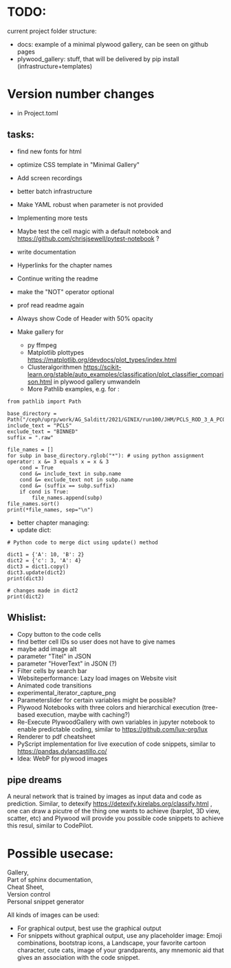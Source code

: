 # TODO:

current project folder structure:

* docs: example of a minimal  plywood gallery, can be seen on github pages
* plywood_gallery: stuff, that will be delivered by pip install (infrastructure+templates)

# Version number changes

+ in Project.toml

## tasks:

* find new fonts for html
* optimize CSS template in "Minimal Gallery"
* Add screen recordings
* better batch infrastructure
* Make YAML robust when parameter is not provided
* Implementing more tests
* Maybe test the cell magic with a default notebook and https://github.com/chrisjsewell/pytest-notebook ?
* write documentation
* Hyperlinks for the chapter names
* Continue writing the readme
* make the "NOT" operator optional 
* prof read readme again
* Always show Code of Header with 50% opacity 


* Make gallery for
    * py ffmpeg
    * Matplotlib plottypes https://matplotlib.org/devdocs/plot_types/index.html 
    * Clusteralgorithmen https://scikit-learn.org/stable/auto_examples/classification/plot_classifier_comparison.html in plywood gallery umwandeln
    * More Pathlib examples, e.g. for  :

```python=
from pathlib import Path

base_directory = Path("/ceph/uprp/work/AG_Salditt/2021/GINIX/run100/JHM/PCLS_ROD_3_A_PCO_tomo01")
include_text = "PCLS"
exclude_text = "BINNED"
suffix = ".raw"

file_names = []
for subp in base_directory.rglob("*"): # using python assignment operator: x &= 3 equals x = x & 3
    cond = True
    cond &= include_text in subp.name
    cond &= exclude_text not in subp.name
    cond &= (suffix == subp.suffix)
    if cond is True:
        file_names.append(subp)
file_names.sort()
print(*file_names, sep="\n")
```

* better chapter managing:
* update dict:
```python=
# Python code to merge dict using update() method

dict1 = {'A': 10, 'B': 2}
dict2 = {'c': 3, 'A': 4}
dict3 = dict1.copy()
dict3.update(dict2)
print(dict3)
 
# changes made in dict2
print(dict2)
```



## Whislist:
* Copy button to the code cells
* find better cell IDs so user does not have to give names
* maybe add image alt
* parameter "Titel" in JSON 
* parameter "HoverText" in JSON  (?)
* Filter cells by search bar
* Websiteperformance: Lazy load images on Website visit
* Animated code transitions
* experimental_iterator_capture_png
* Parameterslider for certain variables might be possible?
* Plywood Notebooks with three colors and hierarchical execution (tree-based execution, maybe with caching?)
* Re-Execute PlywoodGallery with own variables in jupyter notebook to enable predictable coding, similar to https://github.com/lux-org/lux
* Renderer to pdf cheatsheet
* PyScript implementation for live execution of code snippets, similar to https://pandas.dylancastillo.co/
* Idea: WebP for plywood images





## pipe dreams

A neural network that is trained by images as input data and code as prediction.
Similar, to detexify https://detexify.kirelabs.org/classify.html , one can draw a picutre of the thing one wants to achieve (barplot, 3D view, scatter, etc) and Plywood will provide you possible code snippets to achieve this resul, similar to CodePilot.



# Possible usecase: 
Gallery,   
Part of sphinx documentation,  
Cheat Sheet,  
Version control  
Personal snippet generator

All kinds of images can be used: 
* For graphical output, best use the graphical output
* For snippets without graphical output, use any placeholder image:
Emoji combinations, bootstrap icons, a Landscape, your favorite cartoon character, cute  cats, image of your grandparents, any mnemonic aid that gives an association with the code snippet. 
